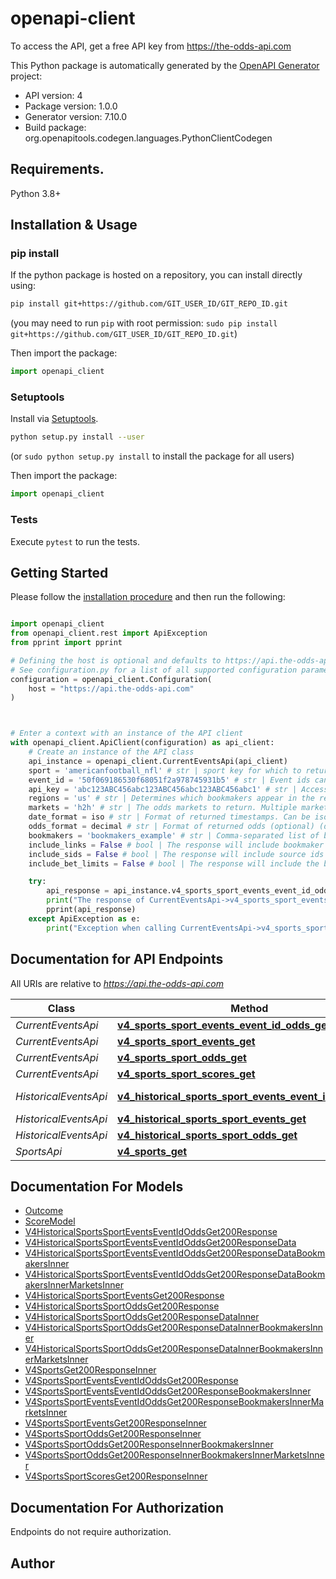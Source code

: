# openapi-client
To access the API, get a free API key from https://the-odds-api.com

This Python package is automatically generated by the [OpenAPI Generator](https://openapi-generator.tech) project:

- API version: 4
- Package version: 1.0.0
- Generator version: 7.10.0
- Build package: org.openapitools.codegen.languages.PythonClientCodegen

## Requirements.

Python 3.8+

## Installation & Usage
### pip install

If the python package is hosted on a repository, you can install directly using:

```sh
pip install git+https://github.com/GIT_USER_ID/GIT_REPO_ID.git
```
(you may need to run `pip` with root permission: `sudo pip install git+https://github.com/GIT_USER_ID/GIT_REPO_ID.git`)

Then import the package:
```python
import openapi_client
```

### Setuptools

Install via [Setuptools](http://pypi.python.org/pypi/setuptools).

```sh
python setup.py install --user
```
(or `sudo python setup.py install` to install the package for all users)

Then import the package:
```python
import openapi_client
```

### Tests

Execute `pytest` to run the tests.

## Getting Started

Please follow the [installation procedure](#installation--usage) and then run the following:

```python

import openapi_client
from openapi_client.rest import ApiException
from pprint import pprint

# Defining the host is optional and defaults to https://api.the-odds-api.com
# See configuration.py for a list of all supported configuration parameters.
configuration = openapi_client.Configuration(
    host = "https://api.the-odds-api.com"
)



# Enter a context with an instance of the API client
with openapi_client.ApiClient(configuration) as api_client:
    # Create an instance of the API class
    api_instance = openapi_client.CurrentEventsApi(api_client)
    sport = 'americanfootball_nfl' # str | sport key for which to return events and odds. This is obtained from the /sports endpoint
    event_id = '50f069186530f68051f2a978745931b5' # str | Event ids can be found in the `id` field in the response of the `/events` endpoint (see `/v4/sports/{sports}/events`). If the event has expired (not receiving updates due to completion or cancellation), a HTTP 404 status code will be returned.
    api_key = 'abc123ABC456abc123ABC456abc123ABC456abc1' # str | Access key (40 characters). Get an API key at https://the-odds-api.com/#get-access
    regions = 'us' # str | Determines which bookmakers appear in the response. Multiple regions can be specified if comma delimited. Each region will count as 1 request against the usage quota for each market. Most use cases will only need to specify one region. See [the full list of bookmakers by region](https://the-odds-api.com/sports-odds-data/bookmaker-apis.html)
    markets = 'h2h' # str | The odds markets to return. Multiple markets can be specified if comma delimited. Defaults to h2h (head to head / moneyline). Outrights only avaialable for select sports. See [the full list of supported market keys](https://the-odds-api.com/sports-odds-data/betting-markets.html) (optional) (default to 'h2h')
    date_format = iso # str | Format of returned timestamps. Can be iso (ISO8601) or unix timestamp (seconds since epoch) (optional) (default to iso)
    odds_format = decimal # str | Format of returned odds (optional) (default to decimal)
    bookmakers = 'bookmakers_example' # str | Comma-separated list of bookmakers to be returned. If both `bookmakers` and `regions` are specified, `bookmakers` takes precendence. Bookmakers can be from any region. Every group of 10 bookmakers counts as 1 request. For example for a single market, specifying up to 10 bookmakers counts as 1 request. Specifying between 11 and 20 bookmakers counts as 2 requests (optional)
    include_links = False # bool | The response will include bookmaker links to events, markets, and betslips if available. (optional) (default to False)
    include_sids = False # bool | The response will include source ids (bookmaker ids) for events, markets, and outcomes if available. (optional) (default to False)
    include_bet_limits = False # bool | The response will include the bet limit of each betting option, mainly available for betting exchanges. (optional) (default to False)

    try:
        api_response = api_instance.v4_sports_sport_events_event_id_odds_get(sport, event_id, api_key, regions, markets=markets, date_format=date_format, odds_format=odds_format, bookmakers=bookmakers, include_links=include_links, include_sids=include_sids, include_bet_limits=include_bet_limits)
        print("The response of CurrentEventsApi->v4_sports_sport_events_event_id_odds_get:\n")
        pprint(api_response)
    except ApiException as e:
        print("Exception when calling CurrentEventsApi->v4_sports_sport_events_event_id_odds_get: %s\n" % e)

```

## Documentation for API Endpoints

All URIs are relative to *https://api.the-odds-api.com*

Class | Method | HTTP request | Description
------------ | ------------- | ------------- | -------------
*CurrentEventsApi* | [**v4_sports_sport_events_event_id_odds_get**](docs/CurrentEventsApi.md#v4_sports_sport_events_event_id_odds_get) | **GET** /v4/sports/{sport}/events/{eventId}/odds | 
*CurrentEventsApi* | [**v4_sports_sport_events_get**](docs/CurrentEventsApi.md#v4_sports_sport_events_get) | **GET** /v4/sports/{sport}/events | 
*CurrentEventsApi* | [**v4_sports_sport_odds_get**](docs/CurrentEventsApi.md#v4_sports_sport_odds_get) | **GET** /v4/sports/{sport}/odds | 
*CurrentEventsApi* | [**v4_sports_sport_scores_get**](docs/CurrentEventsApi.md#v4_sports_sport_scores_get) | **GET** /v4/sports/{sport}/scores | 
*HistoricalEventsApi* | [**v4_historical_sports_sport_events_event_id_odds_get**](docs/HistoricalEventsApi.md#v4_historical_sports_sport_events_event_id_odds_get) | **GET** /v4/historical/sports/{sport}/events/{eventId}/odds | 
*HistoricalEventsApi* | [**v4_historical_sports_sport_events_get**](docs/HistoricalEventsApi.md#v4_historical_sports_sport_events_get) | **GET** /v4/historical/sports/{sport}/events | 
*HistoricalEventsApi* | [**v4_historical_sports_sport_odds_get**](docs/HistoricalEventsApi.md#v4_historical_sports_sport_odds_get) | **GET** /v4/historical/sports/{sport}/odds | 
*SportsApi* | [**v4_sports_get**](docs/SportsApi.md#v4_sports_get) | **GET** /v4/sports | 


## Documentation For Models

 - [Outcome](docs/Outcome.md)
 - [ScoreModel](docs/ScoreModel.md)
 - [V4HistoricalSportsSportEventsEventIdOddsGet200Response](docs/V4HistoricalSportsSportEventsEventIdOddsGet200Response.md)
 - [V4HistoricalSportsSportEventsEventIdOddsGet200ResponseData](docs/V4HistoricalSportsSportEventsEventIdOddsGet200ResponseData.md)
 - [V4HistoricalSportsSportEventsEventIdOddsGet200ResponseDataBookmakersInner](docs/V4HistoricalSportsSportEventsEventIdOddsGet200ResponseDataBookmakersInner.md)
 - [V4HistoricalSportsSportEventsEventIdOddsGet200ResponseDataBookmakersInnerMarketsInner](docs/V4HistoricalSportsSportEventsEventIdOddsGet200ResponseDataBookmakersInnerMarketsInner.md)
 - [V4HistoricalSportsSportEventsGet200Response](docs/V4HistoricalSportsSportEventsGet200Response.md)
 - [V4HistoricalSportsSportOddsGet200Response](docs/V4HistoricalSportsSportOddsGet200Response.md)
 - [V4HistoricalSportsSportOddsGet200ResponseDataInner](docs/V4HistoricalSportsSportOddsGet200ResponseDataInner.md)
 - [V4HistoricalSportsSportOddsGet200ResponseDataInnerBookmakersInner](docs/V4HistoricalSportsSportOddsGet200ResponseDataInnerBookmakersInner.md)
 - [V4HistoricalSportsSportOddsGet200ResponseDataInnerBookmakersInnerMarketsInner](docs/V4HistoricalSportsSportOddsGet200ResponseDataInnerBookmakersInnerMarketsInner.md)
 - [V4SportsGet200ResponseInner](docs/V4SportsGet200ResponseInner.md)
 - [V4SportsSportEventsEventIdOddsGet200Response](docs/V4SportsSportEventsEventIdOddsGet200Response.md)
 - [V4SportsSportEventsEventIdOddsGet200ResponseBookmakersInner](docs/V4SportsSportEventsEventIdOddsGet200ResponseBookmakersInner.md)
 - [V4SportsSportEventsEventIdOddsGet200ResponseBookmakersInnerMarketsInner](docs/V4SportsSportEventsEventIdOddsGet200ResponseBookmakersInnerMarketsInner.md)
 - [V4SportsSportEventsGet200ResponseInner](docs/V4SportsSportEventsGet200ResponseInner.md)
 - [V4SportsSportOddsGet200ResponseInner](docs/V4SportsSportOddsGet200ResponseInner.md)
 - [V4SportsSportOddsGet200ResponseInnerBookmakersInner](docs/V4SportsSportOddsGet200ResponseInnerBookmakersInner.md)
 - [V4SportsSportOddsGet200ResponseInnerBookmakersInnerMarketsInner](docs/V4SportsSportOddsGet200ResponseInnerBookmakersInnerMarketsInner.md)
 - [V4SportsSportScoresGet200ResponseInner](docs/V4SportsSportScoresGet200ResponseInner.md)


<a id="documentation-for-authorization"></a>
## Documentation For Authorization

Endpoints do not require authorization.


## Author




